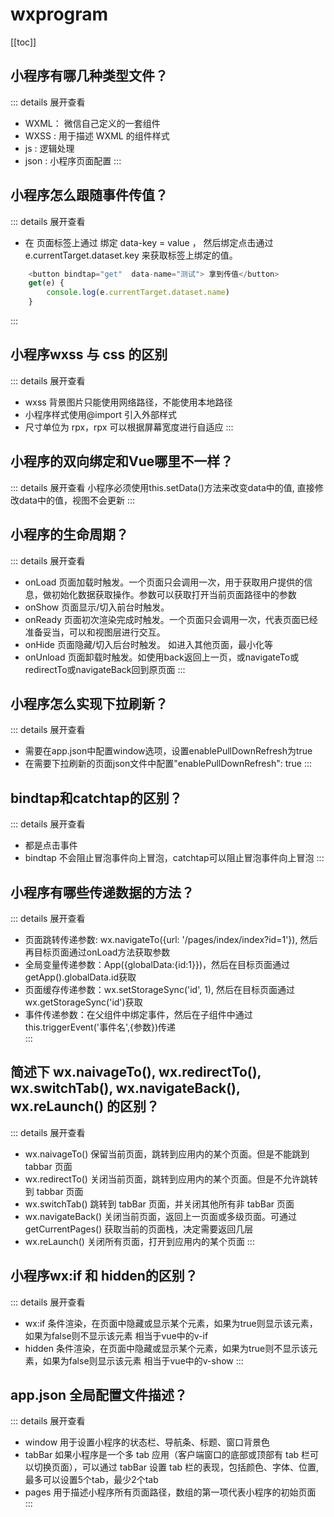 # wxprogram
[[toc]]
## 小程序有哪几种类型文件？ <Badge type="tip" text="primary" />
::: details 展开查看
- WXML： 微信自己定义的一套组件
- WXSS : 用于描述 WXML 的组件样式
- js : 逻辑处理
- json : 小程序页面配置
:::

## 小程序怎么跟随事件传值？ <Badge type="tip" text="primary" />
::: details 展开查看
- 在 页面标签上通过 绑定 data-key = value ， 然后绑定点击通过 e.currentTarget.dataset.key 来获取标签上绑定的值。
```js
    <button bindtap="get"  data-name="测试"> 拿到传值</button>
    get(e) {
        console.log(e.currentTarget.dataset.name)
    }
```
:::
## 小程序wxss 与 css 的区别 <Badge type="tip" text="primary" />
::: details 展开查看
- wxss 背景图片只能使用网络路径，不能使用本地路径
- 小程序样式使用@import 引入外部样式
- 尺寸单位为 rpx，rpx 可以根据屏幕宽度进行自适应
:::
## 小程序的双向绑定和Vue哪里不一样？ <Badge type="tip" text="primary" />
::: details 展开查看
小程序必须使用this.setData()方法来改变data中的值, 直接修改data中的值，视图不会更新
:::
## 小程序的生命周期？ <Badge type="tip" text="primary" />
::: details 展开查看
- onLoad 页面加载时触发。一个页面只会调用一次，用于获取用户提供的信息，做初始化数据获取操作。参数可以获取打开当前页面路径中的参数
- onShow 页面显示/切入前台时触发。
- onReady 页面初次渲染完成时触发。一个页面只会调用一次，代表页面已经准备妥当，可以和视图层进行交互。
- onHide 页面隐藏/切入后台时触发。 如进入其他页面，最小化等
- onUnload 页面卸载时触发。如使用back返回上一页，或navigateTo或redirectTo或navigateBack回到原页面
:::
## 小程序怎么实现下拉刷新？ <Badge type="tip" text="primary" />
::: details 展开查看
- 需要在app.json中配置window选项，设置enablePullDownRefresh为true
- 在需要下拉刷新的页面json文件中配置"enablePullDownRefresh": true
:::
## bindtap和catchtap的区别？ <Badge type="tip" text="primary" />
::: details 展开查看
- 都是点击事件
- bindtap 不会阻止冒泡事件向上冒泡，catchtap可以阻止冒泡事件向上冒泡
:::
## 小程序有哪些传递数据的方法？ <Badge type="tip" text="primary" />
::: details 展开查看
- 页面跳转传递参数: wx.navigateTo({url: '/pages/index/index?id=1'}), 然后再目标页面通过onLoad方法获取参数
- 全局变量传递参数：App({globalData:{id:1}})，然后在目标页面通过getApp().globalData.id获取
- 页面缓存传递参数：wx.setStorageSync('id', 1), 然后在目标页面通过wx.getStorageSync('id')获取
- 事件传递参数：在父组件中绑定事件，然后在子组件中通过this.triggerEvent('事件名',{参数})传递    
:::
## 简述下 wx.naivageTo(), wx.redirectTo(),  wx.switchTab(), wx.navigateBack(), wx.reLaunch() 的区别？ <Badge type="tip" text="primary" />
::: details 展开查看
- wx.naivageTo() 保留当前页面，跳转到应用内的某个页面。但是不能跳到 tabbar 页面
- wx.redirectTo() 关闭当前页面，跳转到应用内的某个页面。但是不允许跳转到 tabbar 页面
- wx.switchTab() 跳转到 tabBar 页面，并关闭其他所有非 tabBar 页面
- wx.navigateBack() 关闭当前页面，返回上一页面或多级页面。可通过 getCurrentPages() 获取当前的页面栈，决定需要返回几层
- wx.reLaunch() 关闭所有页面，打开到应用内的某个页面
:::
## 小程序wx:if 和 hidden的区别？ <Badge type="tip" text="primary" />
::: details 展开查看
- wx:if 条件渲染，在页面中隐藏或显示某个元素，如果为true则显示该元素，如果为false则不显示该元素 相当于vue中的v-if
- hidden 条件渲染，在页面中隐藏或显示某个元素，如果为true则不显示该元素，如果为false则显示该元素 相当于vue中的v-show
:::
## app.json 全局配置文件描述？ <Badge type="tip" text="primary" />
::: details 展开查看
- window 用于设置小程序的状态栏、导航条、标题、窗口背景色
- tabBar 如果小程序是一个多 tab 应用（客户端窗口的底部或顶部有 tab 栏可以切换页面），可以通过 tabBar 设置 tab 栏的表现，包括颜色、字体、位置, 最多可以设置5个tab，最少2个tab
- pages 用于描述小程序所有页面路径，数组的第一项代表小程序的初始页面
:::